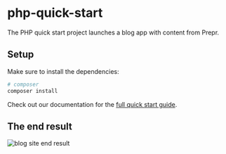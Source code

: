 # php-quick-start
The PHP quick start project launches a blog app with content from Prepr.

## Setup

Make sure to install the dependencies:

```bash
# composer
composer install
```

Check out our documentation for the [full quick start guide](http://docs.prepr.io/connecting-front-end-apps/php-quick-start-guide).

## The end result

![blog site end result](https://assets-site.prepr.io//5oz8w28ybxje-screenshot-2023-05-10-at-111353.png)
